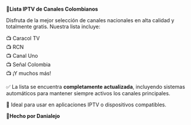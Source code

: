 🎉**Lista IPTV de Canales Colombianos**

Disfruta de la mejor selección de canales nacionales en alta calidad y totalmente gratis. Nuestra lista incluye:

📺 Caracol TV  
📺 RCN  
📺 Canal Uno  
📺 Señal Colombia  
📺 ¡Y muchos más!

✅ La lista se encuentra **completamente actualizada**, incluyendo sistemas automáticos para mantener siempre activos los canales principales.

🔗 Ideal para usar en aplicaciones IPTV o dispositivos compatibles.

📌**Hecho por Danialejo**
